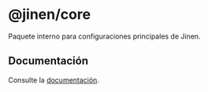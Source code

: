 # @jinen/core

Paquete interno para configuraciones principales de Jinen.

## Documentación

Consulte la [documentación](docs.jinen.com).
